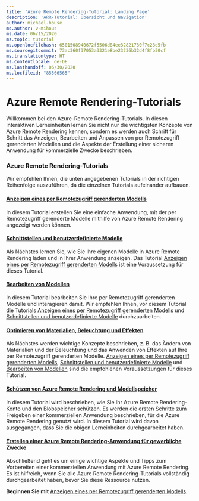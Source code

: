 ```yaml
---
title: 'Azure Remote Rendering-Tutorial: Landing Page'
description: 'ARR-Tutorial: Übersicht und Navigation'
author: michael-house
ms.author: v-mihous
ms.date: 06/15/2020
ms.topic: tutorial
ms.openlocfilehash: 6501508940672f5506d84ee32821730f7c28d5fb
ms.sourcegitcommit: 73ac360f37053a3321e8be23236b32d4f8fb30cf
ms.translationtype: HT
ms.contentlocale: de-DE
ms.lasthandoff: 06/30/2020
ms.locfileid: "85566565"
---
```

# <a name="azure-remote-rendering-tutorials"></a>Azure Remote Rendering-Tutorials

Willkommen bei den Azure-Remote Rendering-Tutorials. In diesen interaktiven Lerneinheiten lernen Sie nicht nur die wichtigsten Konzepte von Azure Remote Rendering kennen, sondern es werden auch Schritt für Schritt das Anzeigen, Bearbeiten und Anpassen von per Remotezugriff gerenderten Modellen und die Aspekte der Erstellung einer sicheren Anwendung für kommerzielle Zwecke beschrieben.

### <a name="azure-remote-rendering-tutorials"></a>Azure Remote Rendering-Tutorials

Wir empfehlen Ihnen, die unten angegebenen Tutorials in der richtigen Reihenfolge auszuführen, da die einzelnen Tutorials aufeinander aufbauen.

#### <a name="viewing-a-remotely-rendered-model"></a>[Anzeigen eines per Remotezugriff gerenderten Modells](view-remote-models/view-remote-models.md)

In diesem Tutorial erstellen Sie eine einfache Anwendung, mit der per Remotezugriff gerenderte Modelle mithilfe von Azure Remote Rendering angezeigt werden können.

#### <a name="interfaces-and-custom-models"></a>[Schnittstellen und benutzerdefinierte Modelle](custom-models/custom-models.md)

Als Nächstes lernen Sie, wie Sie Ihre eigenen Modelle in Azure Remote Rendering laden und in Ihrer Anwendung anzeigen. Das Tutorial [Anzeigen eines per Remotezugriff gerenderten Modells](view-remote-models/view-remote-models.md) ist eine Voraussetzung für dieses Tutorial.

#### <a name="manipulating-models"></a>[Bearbeiten von Modellen](manipulate-models/manipulate-models.md)

In diesem Tutorial bearbeiten Sie Ihre per Remotezugriff gerenderten Modelle und interagieren damit. Wir empfehlen Ihnen, vor diesem Tutorial die Tutorials [Anzeigen eines per Remotezugriff gerenderten Modells](view-remote-models/view-remote-models.md) und [Schnittstellen und benutzerdefinierte Modelle](custom-models/custom-models.md) durchzuarbeiten.

#### <a name="refining-materials-lighting-and-effects"></a>[Optimieren von Materialien, Beleuchtung und Effekten](materials-lighting-effects/materials-lighting-effects.md)

Als Nächstes werden wichtige Konzepte beschrieben, z. B. das Ändern von Materialien und der Beleuchtung und das Anwenden von Effekten auf Ihre per Remotezugriff gerenderten Modelle. [Anzeigen eines per Remotezugriff gerenderten Modells](view-remote-models/view-remote-models.md), [Schnittstellen und benutzerdefinierte Modelle](custom-models/custom-models.md) und [Bearbeiten von Modellen](manipulate-models/manipulate-models.md) sind die empfohlenen Voraussetzungen für dieses Tutorial.

#### <a name="securing-azure-remote-rendering-and-model-storage"></a>[Schützen von Azure Remote Rendering und Modellspeicher](security/security.md)

In diesem Tutorial wird beschrieben, wie Sie Ihr Azure Remote Rendering-Konto und den Blobspeicher schützen. Es werden die ersten Schritte zum Freigeben einer kommerziellen Anwendung beschrieben, für die Azure Remote Rendering genutzt wird. In diesem Tutorial wird davon ausgegangen, dass Sie die obigen Lerneinheiten durchgearbeitet haben.


#### <a name="creating-a-commercial-ready-azure-remote-rendering-application"></a>[Erstellen einer Azure Remote Rendering-Anwendung für gewerbliche Zwecke](commercial-ready/commercial-ready.md)

Abschließend geht es um einige wichtige Aspekte und Tipps zum Vorbereiten einer kommerziellen Anwendung mit Azure Remote Rendering. Es ist hilfreich, wenn Sie alle Azure Remote Rendering-Tutorials vollständig durchgearbeitet haben, bevor Sie diese Ressource nutzen.

**Beginnen Sie mit** [Anzeigen eines per Remotezugriff gerenderten Modells](view-remote-models/view-remote-models.md).